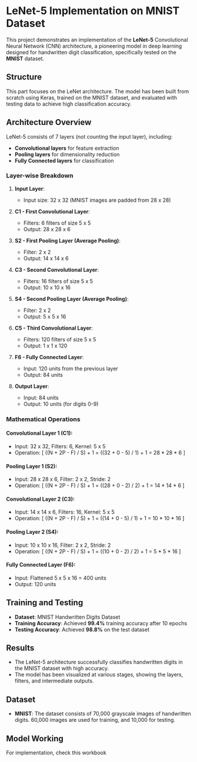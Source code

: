 # LeNet-5 Implementation on MNIST Dataset

This project demonstrates an implementation of the **LeNet-5** Convolutional Neural Network (CNN) architecture, a pioneering model in deep learning designed for handwritten digit classification, specifically tested on the **MNIST** dataset.

## Structure

This part focuses on the LeNet architecture. The model has been built from scratch using Keras, trained on the MNIST dataset, and evaluated with testing data to achieve high classification accuracy.

## Architecture Overview

LeNet-5 consists of 7 layers (not counting the input layer), including:
- **Convolutional layers** for feature extraction
- **Pooling layers** for dimensionality reduction
- **Fully Connected layers** for classification

### Layer-wise Breakdown

1. **Input Layer**: 
   - Input size: 32 x 32 (MNIST images are padded from 28 x 28)
   
2. **C1 - First Convolutional Layer**:
   - Filters: 6 filters of size 5 x 5
   - Output: 28 x 28 x 6

3. **S2 - First Pooling Layer (Average Pooling)**:
   - Filter: 2 x 2
   - Output: 14 x 14 x 6

4. **C3 - Second Convolutional Layer**:
   - Filters: 16 filters of size 5 x 5
   - Output: 10 x 10 x 16

5. **S4 - Second Pooling Layer (Average Pooling)**:
   - Filter: 2 x 2
   - Output: 5 x 5 x 16

6. **C5 - Third Convolutional Layer**:
   - Filters: 120 filters of size 5 x 5
   - Output: 1 x 1 x 120

7. **F6 - Fully Connected Layer**:
   - Input: 120 units from the previous layer
   - Output: 84 units

8. **Output Layer**:
   - Input: 84 units
   - Output: 10 units (for digits 0-9)

### Mathematical Operations

#### Convolutional Layer 1 (C1):
- Input: 32 x 32, Filters: 6, Kernel: 5 x 5
- Operation: 
  \[
  ((N + 2P - F) / S) + 1 = ((32 + 0 - 5) / 1) + 1 = 28 * 28 * 6
  \]
  
#### Pooling Layer 1 (S2):
- Input: 28 x 28 x 6, Filter: 2 x 2, Stride: 2
- Operation: 
  \[
  ((N + 2P - F) / S) + 1 = ((28 + 0 - 2) / 2) + 1 = 14 * 14 * 6
  \]

#### Convolutional Layer 2 (C3):
- Input: 14 x 14 x 6, Filters: 16, Kernel: 5 x 5
- Operation:
  \[
  ((N + 2P - F) / S) + 1 = ((14 + 0 - 5) / 1) + 1 = 10 * 10 * 16
  \]

#### Pooling Layer 2 (S4):
- Input: 10 x 10 x 16, Filter: 2 x 2, Stride: 2
- Operation:
  \[
  ((N + 2P - F) / S) + 1 = ((10 + 0 - 2) / 2) + 1 = 5 * 5 * 16
  \]

#### Fully Connected Layer (F6):
- Input: Flattened 5 x 5 x 16 = 400 units
- Output: 120 units

## Training and Testing

- **Dataset**: MNIST Handwritten Digits Dataset
- **Training Accuracy**: Achieved **99.4%** training accuracy after 10 epochs
- **Testing Accuracy**: Achieved **98.8%** on the test dataset

## Results

- The LeNet-5 architecture successfully classifies handwritten digits in the MNIST dataset with high accuracy.
- The model has been visualized at various stages, showing the layers, filters, and intermediate outputs.

## Dataset

- **MNIST**: The dataset consists of 70,000 grayscale images of handwritten digits. 60,000 images are used for training, and 10,000 for testing.

## Model Working

For implementation, check this workbook
